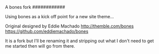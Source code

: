 A bones fork
############

Using bones as a kick off point for a new site theme...

Original designed by Eddie Machado
http://themble.com/bones
https://github.com/eddiemachado/bones

It is a fork but I'll be renaming it and stripping out what I don't need
to get me started then will go from there.
